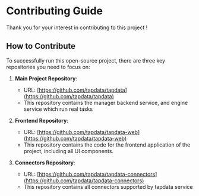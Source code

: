 # Contributing Guide
Thank you for your interest in contributing to this project !

## How to Contribute
To successfully run this open-source project, there are three key repositories you need to focus on:

1. **Main Project Repository**: 
   - URL: [https://github.com/tapdata/tapdata](https://github.com/tapdata/tapdata)
   - This repository contains the manager backend service, and engine service which run real tasks

2. **Frontend Repository**: 
   - URL: [https://github.com/tapdata/tapdata-web](https://github.com/tapdata/tapdata-web)
   - This repository contains the code for the frontend application of the project, including all UI components.

3. **Connectors Repository**: 
   - URL: [https://github.com/tapdata/tapdata-connectors](https://github.com/tapdata/tapdata-connectors)
   - This repository contains all connectors supported by tapdata service


